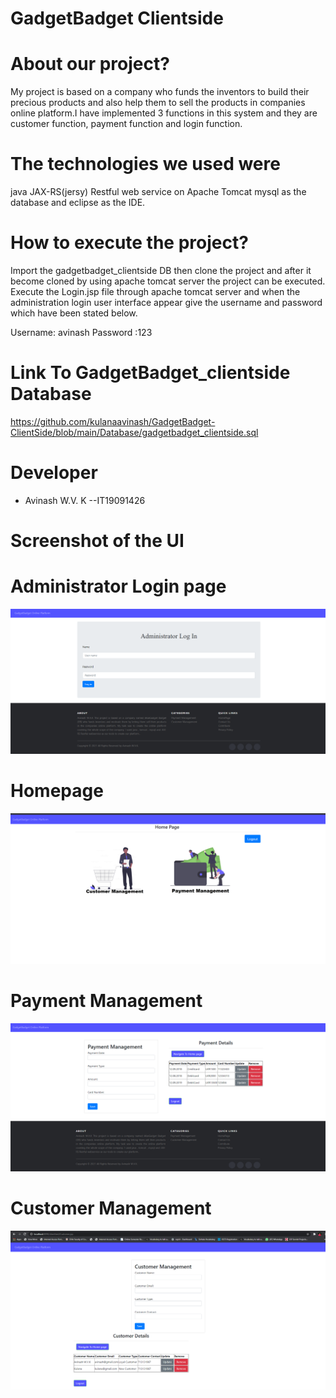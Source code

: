 # GadgetBadget Clientside 

# About our project?
My project is based on a company who funds the inventors to build their precious products and also help them to sell the products in companies online platform.I have implemented 3 functions in this system and they are customer function, payment function and login function.


#  The technologies we used were
java JAX-RS(jersy) Restful web service on Apache  Tomcat  mysql as the database and eclipse as the IDE.


# How to execute the project?
Import the gadgetbadget_clientside DB then clone the project and after it become cloned by using apache tomcat server the project can be executed. Execute the Login.jsp file through apache tomcat server and when the administration login user interface appear give the username and password which have been stated below.

Username: avinash
Password :123

#  Link  To GadgetBadget_clientside Database
https://github.com/kulanaavinash/GadgetBadget-ClientSide/blob/main/Database/gadgetbadget_clientside.sql


#  Developer

-  Avinash W.V. K          --IT19091426


# Screenshot of the UI

<h1>Administrator Login page</h1>

![](UI/login.png)

<h1>Homepage</h1>

![](UI/Homepage.png)

<h1>Payment Management</h1>

![](UI/payment.png)

<h1>Customer Management</h1>

![](UI/Customer.png)   


